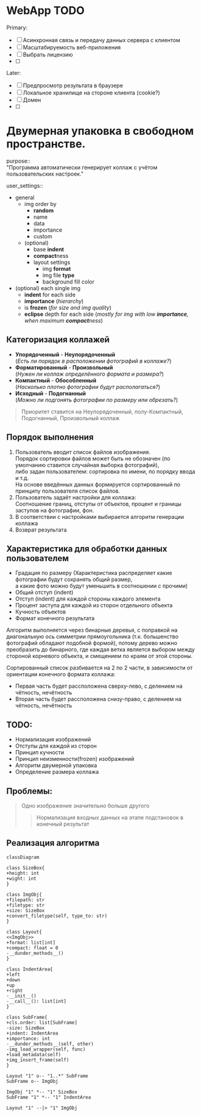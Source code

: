 # WebApp TODO
Primary:
- [ ] Асинхронная связь и передачу данных сервера с клиентом  
- [ ] Масштабируемость веб-приложения
- [ ] Выбрать лицензию
- [ ] 

Later:  
- [ ] Предпросмотр результата в браузере
- [ ] Локальное хранилище на стороне клиента (cookie?)
- [ ] Домен
- [ ] 

# Двумерная упаковка в свободном пространстве.
purpose:: 
<br>"Программа автоматически генерирует коллаж с учётом пользовательских настроек."

user_settings:: 
* general
  * img order by
    * **random** 
    * name
    * data
    * importance
    * custom 
  * (optional) 
    * base **indent**
    * **compact**ness
    * layout settings
      * img **format**
      * img file **type**
      * background fill color
* (optional) each single img
  * **indent** for each side
  * **importance** (_hierarchy_)
  * is **frozen** (_for size and img quality_)
  * **eclipse** depth for each side (_mostly for img with low **importance**, when maximum **compact**ness_)


Категоризация коллажей
--
* **Упорядоченный** - **Неупорядоченный**
<br> (_Есть ли порядок в расположении фотографий в коллаже?_) 
* **Форматированный** - **Произвольный**
<br> (_Нужен ли коллаж определённого формата и размера?_)
* **Компактный** - **Обособленный**
<br> (_Насколько плотно фотографии будут располагаться?_)
* **Исходный** - **Подогнанный**
<br> (_Можно ли подгонять фотографии по размеру или обрезать?_)

> Приоритет ставится на Неупорядоченный, полу-Компактный, Подогнанный, Произвольный коллаж

Порядок выполнения
---
1. Пользователь вводит список файлов изображения.  
Порядок сортировки файлов может быть не обозначен (по умолчанию ставится случайная выборка фотографий),  
либо задан пользователем: сортировка по имени, по порядку ввода и т.д.  
На основе введённых данных формируется сортированный по принципу пользователя список файлов.
2. Пользователь задаёт настройки для коллажа:  
Соотношение границ, отступы от объектов, процент и границы заступов на фотографии, фон.
3. В соответствии с настройками выбирается алгоритм генерации коллажа
4. Возврат результата

Характеристика для обработки данных пользователем
---
* Градация по размеру (Характеристика распределяет какие фотографии будут сохранять общий размер,  
а какие фото можно будут уменьшить в соотношении с прочими)
* Общий отступ (indent)
* Отступ (indent) для каждой стороны каждого элемента
* Процент заступа для каждой из сторон отдельного объекта
* Кучность объектов
* Формат конечного результата

Алгоритм выполняется через бинарные деревья, с поправкой на диагональную ось симметрии прямоугольника (т.к. большенство фотографий обладают подобной формой), потому дерево можно преобразить до бинарного, где каждая ветка является выбором между стороной корневого объекта, и смещением по краям от этой стороны.

Сортированный список разбивается на 2 по 2 части, в зависимости от ориентации конечного формата коллажа:
* Первая часть будет рассположена сверху-лево, с делением на чётность, нечётность
* Вторая часть будет рассположена снизу-право, с делением на чётность, нечётность

TODO:
---
* Нормализация изображений
* Отступы для каждой из сторон
* Принцип кучности
* Принцип неизменности(frozen) изображений
* Алгоритм двумерной упаковка
* Определение размера коллажа



Проблемы:
---
> Одно изображение значительно больше другого  
>> Нормализация входных данных на этапе подстановок в конечный результат


Реализация алгоритма
---
```mermaid
classDiagram

class SizeBox{
+height: int
+wight: int
}

class ImgObj{
+filepath: str
+filetype: str
+size: SizeBox
+convert_filetype(self, type_to: str)
}

class Layout{
<<ImgObj>>
+format: list[int]
+compact: float = 0
-__dunder_methods__()
}

class IndentArea{
+left
+down
+up
+right
-__init__()
-__call__(): list[int]
}

class SubFrame{
+cls.order: list[SubFrame]
-size: SizeBox
+indent: IndentArea
+importance: int
-__dunder_methods__(self, other)
-img_load_wrapper(self, func)
+load_metadata(self)
+img_insert_frame(self)
}

Layout "1" o-- "1..*" SubFrame
SubFrame o-- ImgObj

ImgObj "1" *-- "1" SizeBox
SubFrame "1" *-- "1" IndentArea

Layout "1" --|> "1" ImgObj
```
